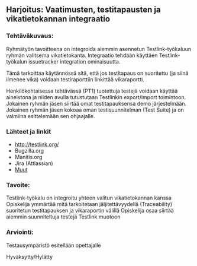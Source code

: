 ## Harjoitus:  Vaatimusten, testitapausten ja vikatietokannan integraatio

### Tehtäväkuvaus:

Ryhmätyön tavoitteena on integroida aiemmin asennetun Testlink-työkaluun ryhmän valitsema vikatietokanta. 
Integraatio tehdään käyttäen Testlink-työkalun issuetracker integration ominaisuutta. 

Tämä tarkoittaa käytännössä sitä, että jos testitapaus on suoritettu (ja siinä ilmenee vika) voidaan testiraporttiin linkittää vikaraportti. 



Henkilökohtaisessa tehtävässä (PT1) tuotettuja testejä voidaan käyttää aineistona ja niiden avulla tutustutaan Testlinkin export/import toimintoon. Jokainen ryhmän jäsen siirtää omat testitapauksensa demo järjestelmään. 
Jokainen ryhmän jäsen kokoaa oman testisuunnitelman (Test Suite) ja on valmiina esittelemään sen ohjaajalle.


### Lähteet ja linkit

* http://testlink.org/
* Bugzilla.org
* Manitis.org
* Jira (Attlassian)
* [Muut](https://github.com/TestLinkOpenSourceTRMS/testlink-code/tree/testlink_1_9/lib/issuetrackerintegration)


### Tavoite:

Testlink-työkalu on integroitu yhteen valitun vikatietokannan kanssa
Opiskelija ymmärtää mitä tarkoitetaan jäljitettävyydellä (Traceability) suoritetun testitapauksen ja vikaraportin välillä
Opiskelija osaa siirtää aiemmin suunniteltuja testejä Testlink muotoon



### Arviointi:

Testausympäristö esitellään opettajalle  

Hyväksytty/Hylätty
